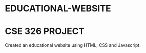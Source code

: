 # EDUCATIONAL-WEBSITE
# CSE 326 PROJECT
Created an educational website using HTML, CSS and Javascript. 
